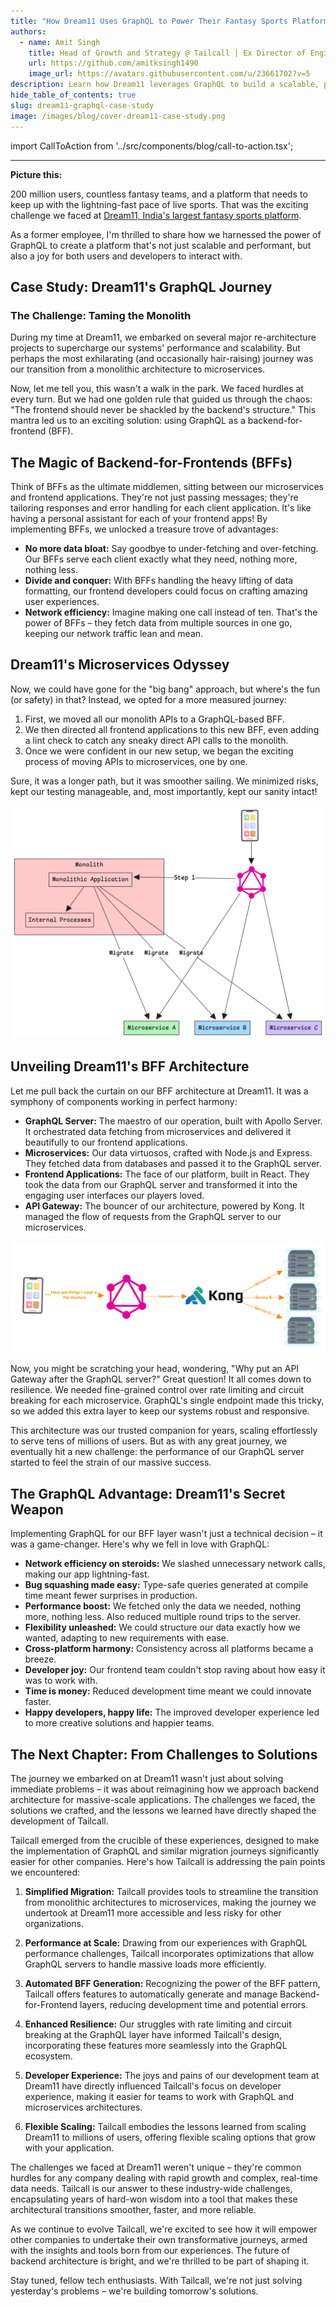 ```yaml
---
title: "How Dream11 Uses GraphQL to Power Their Fantasy Sports Platform"
authors:
  - name: Amit Singh
    title: Head of Growth and Strategy @ Tailcall | Ex Director of Engineering @ Dream11
    url: https://github.com/amitksingh1490
    image_url: https://avatars.githubusercontent.com/u/23661702?v=5
description: Learn how Dream11 leverages GraphQL to build a scalable, performant, and user-friendly fantasy sports platform.
hide_table_of_contents: true
slug: dream11-graphql-case-study
image: /images/blog/cover-dream11-case-study.png
---
```


import CallToAction from '../src/components/blog/call-to-action.tsx';

---

**Picture this:**

200 million users, countless fantasy teams, and a platform that needs to keep up with the lightning-fast pace of live sports. That was the exciting challenge we faced at [Dream11, India's largest fantasy sports platform](https://www.dream11.com/).

As a former employee, I'm thrilled to share how we harnessed the power of GraphQL to create a platform that's not just scalable and performant, but also a joy for both users and developers to interact with.

<!-- truncate -->

## Case Study: Dream11's GraphQL Journey

### The Challenge: Taming the Monolith

During my time at Dream11, we embarked on several major re-architecture projects to supercharge our systems' performance and scalability. But perhaps the most exhilarating (and occasionally hair-raising) journey was our transition from a monolithic architecture to microservices.

Now, let me tell you, this wasn't a walk in the park. We faced hurdles at every turn. But we had one golden rule that guided us through the chaos: "The frontend should never be shackled by the backend's structure." This mantra led us to an exciting solution: using GraphQL as a backend-for-frontend (BFF).

## The Magic of Backend-for-Frontends (BFFs)

Think of BFFs as the ultimate middlemen, sitting between our microservices and frontend applications. They're not just passing messages; they're tailoring responses and error handling for each client application. It's like having a personal assistant for each of your frontend apps! By implementing BFFs, we unlocked a treasure trove of advantages:

- **No more data bloat:** Say goodbye to under-fetching and over-fetching. Our BFFs serve each client exactly what they need, nothing more, nothing less.
- **Divide and conquer:** With BFFs handling the heavy lifting of data formatting, our frontend developers could focus on crafting amazing user experiences.
- **Network efficiency:** Imagine making one call instead of ten. That's the power of BFFs – they fetch data from multiple sources in one go, keeping our network traffic lean and mean.

## Dream11's Microservices Odyssey

Now, we could have gone for the "big bang" approach, but where's the fun (or safety) in that? Instead, we opted for a more measured journey:

1. First, we moved all our monolith APIs to a GraphQL-based BFF.
2. We then directed all frontend applications to this new BFF, even adding a lint check to catch any sneaky direct API calls to the monolith.
3. Once we were confident in our new setup, we began the exciting process of moving APIs to microservices, one by one.

Sure, it was a longer path, but it was smoother sailing. We minimized risks, kept our testing manageable, and, most importantly, kept our sanity intact!

![Micro service journey](../static/images/blog/monolith-to-microservices.png)

## Unveiling Dream11's BFF Architecture

Let me pull back the curtain on our BFF architecture at Dream11. It was a symphony of components working in perfect harmony:

- **GraphQL Server:** The maestro of our operation, built with Apollo Server. It orchestrated data fetching from microservices and delivered it beautifully to our frontend applications.
- **Microservices:** Our data virtuosos, crafted with Node.js and Express. They fetched data from databases and passed it to the GraphQL server.
- **Frontend Applications:** The face of our platform, built in React. They took the data from our GraphQL server and transformed it into the engaging user interfaces our players loved.
- **API Gateway:** The bouncer of our architecture, powered by Kong. It managed the flow of requests from the GraphQL server to our microservices.

![Architecture diagram explaining Dream11 GraphQL Based BFF Architecture](../static/images/blog/dream11_bff.png)

Now, you might be scratching your head, wondering, "Why put an API Gateway after the GraphQL server?" Great question! It all comes down to resilience. We needed fine-grained control over rate limiting and circuit breaking for each microservice. GraphQL's single endpoint made this tricky, so we added this extra layer to keep our systems robust and responsive.

This architecture was our trusted companion for years, scaling effortlessly to serve tens of millions of users. But as with any great journey, we eventually hit a new challenge: the performance of our GraphQL server started to feel the strain of our massive success.

<CallToAction
title="Curious about how we turbocharged our GraphQL server?"
subtitle= "Join us at GraphQL Conference 2024 for the thrilling conclusion!"
buttonText="Save Your Spot"
href="https://graphql.org/conf/2024/schedule/870876ffad45b79d11e09393e7f22587/"
backgroundImageSrc="/icons/basic/bg-tailcall.svg"
/>

## The GraphQL Advantage: Dream11's Secret Weapon

Implementing GraphQL for our BFF layer wasn't just a technical decision – it was a game-changer. Here's why we fell in love with GraphQL:

- **Network efficiency on steroids:** We slashed unnecessary network calls, making our app lightning-fast.
- **Bug squashing made easy:** Type-safe queries generated at compile time meant fewer surprises in production.
- **Performance boost:** We fetched only the data we needed, nothing more, nothing less. Also reduced multiple round trips to the server.
- **Flexibility unleashed:** We could structure our data exactly how we wanted, adapting to new requirements with ease.
- **Cross-platform harmony:** Consistency across all platforms became a breeze.
- **Developer joy:** Our frontend team couldn't stop raving about how easy it was to work with.
- **Time is money:** Reduced development time meant we could innovate faster.
- **Happy developers, happy life:** The improved developer experience led to more creative solutions and happier teams.

## The Next Chapter: From Challenges to Solutions

The journey we embarked on at Dream11 wasn't just about solving immediate problems – it was about reimagining how we approach backend architecture for massive-scale applications. The challenges we faced, the solutions we crafted, and the lessons we learned have directly shaped the development of Tailcall.

Tailcall emerged from the crucible of these experiences, designed to make the implementation of GraphQL and similar migration journeys significantly easier for other companies. Here's how Tailcall is addressing the pain points we encountered:

1. **Simplified Migration:** Tailcall provides tools to streamline the transition from monolithic architectures to microservices, making the journey we undertook at Dream11 more accessible and less risky for other organizations.

2. **Performance at Scale:** Drawing from our experiences with GraphQL performance challenges, Tailcall incorporates optimizations that allow GraphQL servers to handle massive loads more efficiently.

3. **Automated BFF Generation:** Recognizing the power of the BFF pattern, Tailcall offers features to automatically generate and manage Backend-for-Frontend layers, reducing development time and potential errors.

4. **Enhanced Resilience:** Our struggles with rate limiting and circuit breaking at the GraphQL layer have informed Tailcall's design, incorporating these features more seamlessly into the GraphQL ecosystem.

5. **Developer Experience:** The joys and pains of our development team at Dream11 have directly influenced Tailcall's focus on developer experience, making it easier for teams to work with GraphQL and microservices architectures.

6. **Flexible Scaling:** Tailcall embodies the lessons learned from scaling Dream11 to millions of users, offering flexible scaling options that grow with your application.

The challenges we faced at Dream11 weren't unique – they're common hurdles for any company dealing with rapid growth and complex, real-time data needs. Tailcall is our answer to these industry-wide challenges, encapsulating years of hard-won wisdom into a tool that makes these architectural transitions smoother, faster, and more reliable.

As we continue to evolve Tailcall, we're excited to see how it will empower other companies to undertake their own transformative journeys, armed with the insights and tools born from our experiences. The future of backend architecture is bright, and we're thrilled to be part of shaping it.

Stay tuned, fellow tech enthusiasts. With Tailcall, we're not just solving yesterday's problems – we're building tomorrow's solutions.
